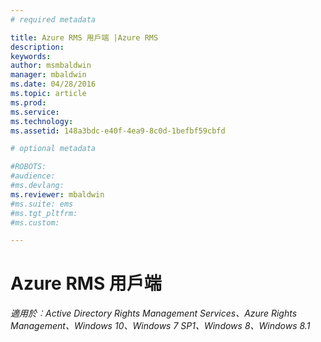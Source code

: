 ```yaml
---
# required metadata

title: Azure RMS 用戶端 |Azure RMS
description:
keywords:
author: msmbaldwin
manager: mbaldwin
ms.date: 04/28/2016
ms.topic: article
ms.prod:
ms.service:
ms.technology:
ms.assetid: 148a3bdc-e40f-4ea9-8c0d-1befbf59cbfd

# optional metadata

#ROBOTS:
#audience:
#ms.devlang:
ms.reviewer: mbaldwin
#ms.suite: ems
#ms.tgt_pltfrm:
#ms.custom:

---
```


# Azure RMS 用戶端

*適用於︰Active Directory Rights Management Services、Azure Rights Management、Windows 10、Windows 7 SP1、Windows 8、Windows 8.1*



<!--HONumber=Apr16_HO4-->


